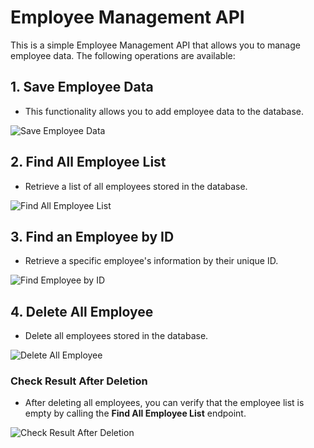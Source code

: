 # Employee Management API

This is a simple Employee Management API that allows you to manage employee data. The following operations are available:

## 1. Save Employee Data
- This functionality allows you to add employee data to the database.

![Save Employee Data](erp_app_dev-s_homework/demo/picture/add.png)

## 2. Find All Employee List
- Retrieve a list of all employees stored in the database.

![Find All Employee List](erp_app_dev-s_homework/demo/picture/findallafteradd.png)

## 3. Find an Employee by ID
- Retrieve a specific employee's information by their unique ID.

![Find Employee by ID](erp_app_dev-s_homework/demo/picture/findbyid.png)

## 4. Delete All Employee
- Delete all employees stored in the database.

![Delete All Employee](erp_app_dev-s_homework/demo/picture/delete/.png)

### Check Result After Deletion
- After deleting all employees, you can verify that the employee list is empty by calling the **Find All Employee List** endpoint.

![Check Result After Deletion](erp_app_dev-s_homework/demo/picture/findallafterdelete.png)
